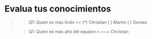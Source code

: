 # Evalua tus conocimientos

>>Q1: Quien es mas lindo <<
(*) Christian
( ) Martin
( ) Gomez

>>Q1: Quien es mas alto del equipo<<
=~= Christian
